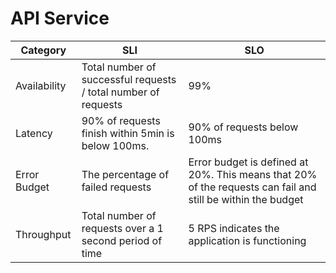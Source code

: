 # API Service

| Category     | SLI | SLO                                                                                                         |
|--------------|-----|-------------------------------------------------------------------------------------------------------------|
| Availability |Total number of successful requests / total number of requests  | 99%                                                                                                         |
| Latency      | 90% of requests finish within 5min is below 100ms.   | 90% of requests below 100ms                    |
| Error Budget | The percentage of failed requests                  | Error budget is defined at 20%. This means that 20% of the requests can fail and still be within the budget                |
| Throughput   |Total number of requests over a 1 second period of time    | 5 RPS indicates the application is functioning                                                              |
